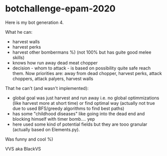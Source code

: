# botchallenge-epam-2020

Here is my bot generation 4.

What he can:
- harvest walls
- harvest perks
- harvest other bombermans %) (not 100% but has guite good melee skills)
- knows how run away dead meat chopper
- decision - whom to attack - is based on possibility quite safe reach them. Now priorities are: away from dead chopper, harvest perks, attack choppers, attack palyers, harvest walls

That he can't (and wasn't implemented):
- global goal was just harvest and run away i.e. no global optimmizations (like harvest more at short time) or find optimal way (actually not true due to used BFS/greedy algorithms to find best paths)
- has some "childhood diseases" like going into the dead end and blocking himself with timer bomb.... yep 
- here used some kind of potential fields but they are tooo granular (actually based on Elements.py).

Was funny and cool %)

VVS aka BlackVS
